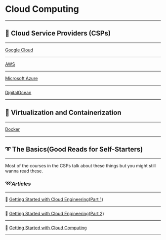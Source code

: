 # Cloud Computing

---

## 🧰 Cloud Service Providers (CSPs)

---

[Google Cloud](Cloud%Resources/Cloud%Computing/Google%Cloud.md)

---

[AWS](Cloud%Resources/Cloud%Computing/AWS.md)

---

[Microsoft Azure](Cloud%Resources/Cloud%Computing/Microsoft%Azure.md)

---

[DigitalOcean](Cloud%Resources/Cloud%Computing/DigitalOcean.md)

---

## 🏺 Virtualization and Containerization

---

[Docker](Cloud%Resources/Cloud%Computing/Docker.md)

---

## ➰ The Basics(Good Reads for Self-Starters)

---

Most of the courses in the CSPs talk about these things but you might still wanna read these.

### ➿*Articles*

---

🔗 [Getting Started with Cloud Engineering(Part 1)](https://link.medium.com/1AfIPJ7Jvjb)

---

🔗 [Getting Started with Cloud Engineering(Part 2)](https://link.medium.com/2vgOhsrKvjb)

---

🔗 [Getting Started with Cloud Computing](https://hackernoon.com/getting-started-with-cloud-computing-an-overview-il2k34oa)

---